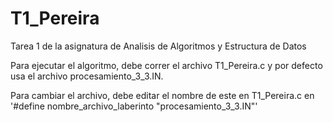 # T1_Pereira
Tarea 1 de la asignatura de Analisis de Algoritmos y Estructura de Datos

Para ejecutar el algoritmo, debe correr el archivo T1_Pereira.c y por defecto
usa el archivo procesamiento_3_3.IN.

Para cambiar el archivo, debe editar el nombre de este en T1_Pereira.c en
'#define nombre_archivo_laberinto "procesamiento_3_3.IN"'
